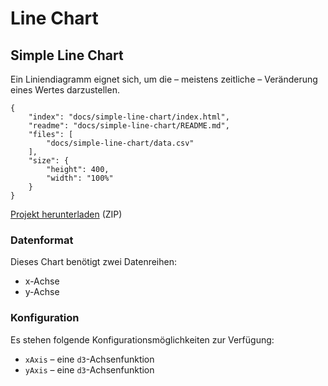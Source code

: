 # Line Chart

## Simple Line Chart

Ein Liniendiagramm eignet sich, um die – meistens zeitliche – Veränderung eines Wertes darzustellen.

```specimen-project
{
    "index": "docs/simple-line-chart/index.html",
    "readme": "docs/simple-line-chart/README.md",
    "files": [
        "docs/simple-line-chart/data.csv"
    ],
    "size": {
        "height": 400,
        "width": "100%"
    }
}
```

[Projekt herunterladen](docs/simple-line-chart/simple-line-chart.zip) (ZIP)

### Datenformat

Dieses Chart benötigt zwei Datenreihen:

* x-Achse
* y-Achse

### Konfiguration

Es stehen folgende Konfigurationsmöglichkeiten zur Verfügung:

* `xAxis` – eine `d3`-Achsenfunktion
* `yAxis` – eine `d3`-Achsenfunktion

